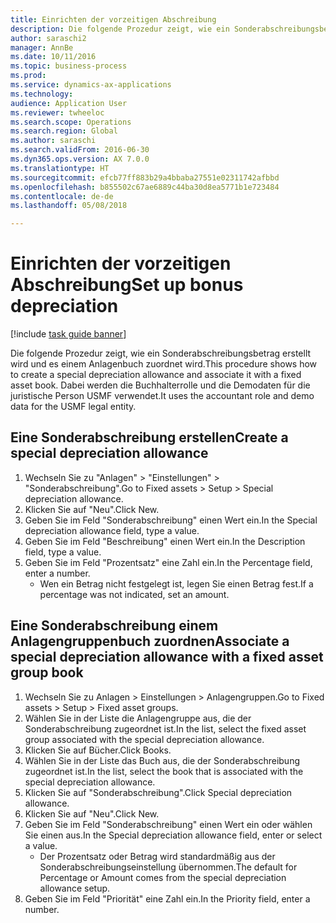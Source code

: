 ```yaml
--- 
title: Einrichten der vorzeitigen Abschreibung
description: Die folgende Prozedur zeigt, wie ein Sonderabschreibungsbetrag erstellt wird und es einem Anlagenbuch zuordnet wird.
author: saraschi2
manager: AnnBe
ms.date: 10/11/2016
ms.topic: business-process
ms.prod: 
ms.service: dynamics-ax-applications
ms.technology: 
audience: Application User
ms.reviewer: twheeloc
ms.search.scope: Operations
ms.search.region: Global
ms.author: saraschi
ms.search.validFrom: 2016-06-30
ms.dyn365.ops.version: AX 7.0.0
ms.translationtype: HT
ms.sourcegitcommit: efcb77ff883b29a4bbaba27551e02311742afbbd
ms.openlocfilehash: b855502c67ae6889c44ba30d8ea5771b1e723484
ms.contentlocale: de-de
ms.lasthandoff: 05/08/2018

---
```

# <a name="set-up-bonus-depreciation"></a><span data-ttu-id="83147-103">Einrichten der vorzeitigen Abschreibung</span><span class="sxs-lookup"><span data-stu-id="83147-103">Set up bonus depreciation</span></span>

[!include [task guide banner](../../includes/task-guide-banner.md)]

<span data-ttu-id="83147-104">Die folgende Prozedur zeigt, wie ein Sonderabschreibungsbetrag erstellt wird und es einem Anlagenbuch zuordnet wird.</span><span class="sxs-lookup"><span data-stu-id="83147-104">This procedure shows how to create a special depreciation allowance and associate it with a fixed asset book.</span></span> <span data-ttu-id="83147-105">Dabei werden die Buchhalterrolle und die Demodaten für die juristische Person USMF verwendet.</span><span class="sxs-lookup"><span data-stu-id="83147-105">It uses the accountant role and demo data for the USMF legal entity.</span></span>


## <a name="create-a-special-depreciation-allowance"></a><span data-ttu-id="83147-106">Eine Sonderabschreibung erstellen</span><span class="sxs-lookup"><span data-stu-id="83147-106">Create a special depreciation allowance</span></span>
1. <span data-ttu-id="83147-107">Wechseln Sie zu "Anlagen" > "Einstellungen" > "Sonderabschreibung".</span><span class="sxs-lookup"><span data-stu-id="83147-107">Go to Fixed assets > Setup > Special depreciation allowance.</span></span>
2. <span data-ttu-id="83147-108">Klicken Sie auf "Neu".</span><span class="sxs-lookup"><span data-stu-id="83147-108">Click New.</span></span>
3. <span data-ttu-id="83147-109">Geben Sie im Feld "Sonderabschreibung" einen Wert ein.</span><span class="sxs-lookup"><span data-stu-id="83147-109">In the Special depreciation allowance field, type a value.</span></span>
4. <span data-ttu-id="83147-110">Geben Sie im Feld "Beschreibung" einen Wert ein.</span><span class="sxs-lookup"><span data-stu-id="83147-110">In the Description field, type a value.</span></span>
5. <span data-ttu-id="83147-111">Geben Sie im Feld "Prozentsatz" eine Zahl ein.</span><span class="sxs-lookup"><span data-stu-id="83147-111">In the Percentage field, enter a number.</span></span>
    * <span data-ttu-id="83147-112">Wen ein Betrag nicht festgelegt ist, legen Sie einen Betrag fest.</span><span class="sxs-lookup"><span data-stu-id="83147-112">If a percentage was not indicated, set an amount.</span></span>  

## <a name="associate-a-special-depreciation-allowance-with-a-fixed-asset-group-book"></a><span data-ttu-id="83147-113">Eine Sonderabschreibung einem Anlagengruppenbuch zuordnen</span><span class="sxs-lookup"><span data-stu-id="83147-113">Associate a special depreciation allowance with a fixed asset group book</span></span>
1. <span data-ttu-id="83147-114">Wechseln Sie zu Anlagen > Einstellungen > Anlagengruppen.</span><span class="sxs-lookup"><span data-stu-id="83147-114">Go to Fixed assets > Setup > Fixed asset groups.</span></span>
2. <span data-ttu-id="83147-115">Wählen Sie in der Liste die Anlagengruppe aus, die der Sonderabschreibung zugeordnet ist.</span><span class="sxs-lookup"><span data-stu-id="83147-115">In the list, select the fixed asset group associated with the special depreciation allowance.</span></span>
3. <span data-ttu-id="83147-116">Klicken Sie auf Bücher.</span><span class="sxs-lookup"><span data-stu-id="83147-116">Click Books.</span></span>
4. <span data-ttu-id="83147-117">Wählen Sie in der Liste das Buch aus, die der Sonderabschreibung zugeordnet ist.</span><span class="sxs-lookup"><span data-stu-id="83147-117">In the list, select the book that is associated with the special depreciation allowance.</span></span>
5. <span data-ttu-id="83147-118">Klicken Sie auf "Sonderabschreibung".</span><span class="sxs-lookup"><span data-stu-id="83147-118">Click Special depreciation allowance.</span></span>
6. <span data-ttu-id="83147-119">Klicken Sie auf "Neu".</span><span class="sxs-lookup"><span data-stu-id="83147-119">Click New.</span></span>
7. <span data-ttu-id="83147-120">Geben Sie im Feld "Sonderabschreibung" einen Wert ein oder wählen Sie einen aus.</span><span class="sxs-lookup"><span data-stu-id="83147-120">In the Special depreciation allowance field, enter or select a value.</span></span>
    * <span data-ttu-id="83147-121">Der Prozentsatz oder Betrag wird standardmäßig aus der Sonderabschreibungseinstellung übernommen.</span><span class="sxs-lookup"><span data-stu-id="83147-121">The default for Percentage or Amount comes from the special depreciation allowance setup.</span></span>  
8. <span data-ttu-id="83147-122">Geben Sie im Feld "Priorität" eine Zahl ein.</span><span class="sxs-lookup"><span data-stu-id="83147-122">In the Priority field, enter a number.</span></span>


